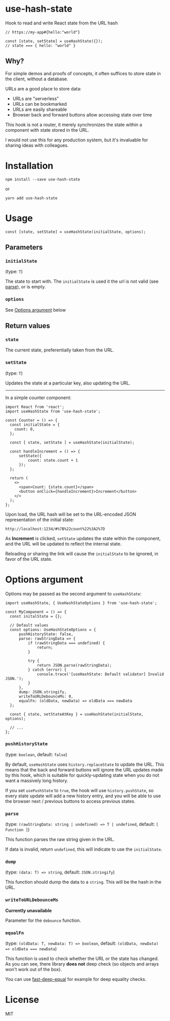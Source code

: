 # use-hash-state

Hook to read and write React state from the URL hash

```tsx
// https://my-app#{hello:"world"}

const [state, setState] = useHashState({});
// state === { hello: "world" }
```

## Why?

For simple demos and proofs of concepts, it often suffices to store state in the client, without a database.

URLs are a good place to store data:

- URLs are "serverless"
- URLs can be bookmarked
- URLs are easily shareable
- Browser back and forward buttons allow accessing state over time

This hook is not a router, it merely synchronizes the state within a component with state stored in the URL.

I would not use this for any production system, but it's invaluable for sharing ideas with colleagues.

# Installation

```shell
npm install --save use-hash-state
```

or

```shell
yarn add use-hash-state
```

# Usage

```tsx
const [state, setState] = useHashState(initialState, options);
```

## Parameters

### `initialState`

(type: `T`)

The state to start with. The `initialState` is used it the url is not valid (see [parse](#parse)), or is empty.

### `options`

See [Options argument](#options-argument) below

## Return values

### `state`

The current state, preferentially taken from the URL.

### `setState`

(type: `T`)

Updates the state at a particular key, also updating the URL.

---

In a simple counter component:

```tsx
import React from 'react';
import useHashState from 'use-hash-state';

const Counter = () => {
  const initialState = {
    count: 0,
  };

  const [ state, setState ] = useHashState(initialState);

  const handleIncrement = () => {
      setState({
          count: state.count + 1
      });
  };

  return (
    <>
      <span>Count: {state.count}</span>
      <button onClick={handleIncrement}>Increment</button>
    </>
  );
};
```

Upon load, the URL hash will be set to the URL-encoded JSON representation of the initial state:

```
http://localhost:1234/#%7B%22count%22%3A2%7D
```

As **Increment** is clicked, `setState` updates the state within the component, and the URL will be updated to reflect the internal state.

Reloading or sharing the link will cause the `initialState` to be ignored, in favor of the URL state.

# Options argument

Options may be passed as the second argument to `useHashState`:

```tsx
import useHashState, { UseHashStateOptions } from 'use-hash-state';

const MyComponent = () => {
  const initalState = {};

  // Default values
  const options: UseHashStateOptions = {
      pushHistoryState: false,
      parse: rawStringData => {
          if (rawStringData === undefined) {
              return;
          }

          try {
              return JSON.parse(rawStringData);
          } catch (error) {
              console.trace('[useHashState: Default validator] Invalid JSON.');
          }
      },
      dump: JSON.stringify,
      writeToURLDebounceMs: 0,
      equalFn: (oldData, newData) => oldData === newData
  };

  const { state, setStateAtKey } = useHashState(initialState, options);

  // ...
};
```

### `pushHistoryState`

(type: `boolean`, default: `false`)

By default, `useHashState` uses `history.replaceState` to update the URL. This means that the back and forward buttons will ignore the URL updates made by this hook, which is suitable for quickly-updating state when you do not want a massively long history.

If you set `usePushState` to `true`, the hook will use `history.pushState`, so every state update will add a new history entry, and you will be able to use the browser next / previous buttons to access previous states.

### `parse`

(type: `(rawStringData: string | undefined) => T | undefined`, default: `[ Function ]`)

This function parses the raw string given in the URL. 

If data is invalid, return `undefined`, this will indicate to use the `initialState`. 

### `dump`

(type: `(data: T) => string`, default: `JSON.stringify`)

This function should dump the data to a `string`. This will be the hash in the URL.


### `writeToURLDebounceMs`

**Currently unavailable**

Parameter for the `debounce` function.

### `equalFn`

(type: `(oldData: T, newData: T) => boolean`, default: `(oldData, newData) => oldData === newData`)

This function is used to check whether the URL or the state has changed.
As you can see, there library **does not** deep check (so objects and arrays won't work out of the box).

You can use [fast-deep-equal](https://github.com/epoberezkin/fast-deep-equal) for example for deep equality checks.

# License

MIT
